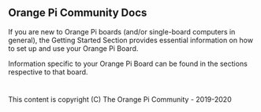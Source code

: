 ## Orange Pi Community Docs


If you are new to Orange Pi boards (and/or single-board computers in general), the Getting Started Section provides essential information on how to set up and use your Orange Pi Board.

Information specific to your Orange Pi Board can be found in the  sections respective to that board.

#
This content is copyright (C) The Orange Pi Community - 2019-2020

#

